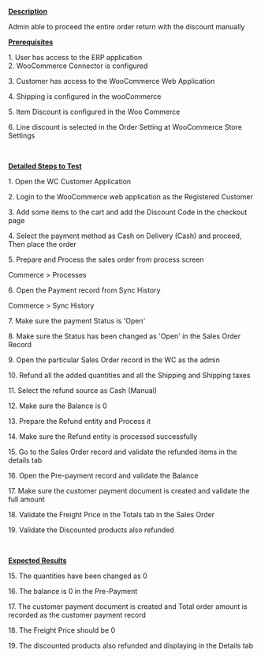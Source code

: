 
<p><u><strong>Description</strong></u></p>
<p>Admin able to proceed the entire order return with the discount manually&nbsp;</p>
<p><u><strong>Prerequisites</strong></u></p>
<p>1. User has access to the ERP application<br />2. WooCommerce Connector is configured</p>
<p>3. Customer has access to the WooCommerce Web Application</p>
<p>4. Shipping is configured in the wooCommerce</p>
<p>5. Item Discount is configured in the Woo Commerce</p>
<p>6. Line discount is selected in the Order Setting at WooCommerce Store Settings</p>
<p>&nbsp;</p>
<p><u><strong>Detailed Steps to Test</strong></u></p>
<p>1. Open the WC Customer Application</p>
<p>2. Login to the WooCommerce web application as the Registered Customer</p>
<p>3. Add some items to the cart and add the Discount Code in the checkout page</p>
<p>4. Select the payment method as Cash on Delivery (Cash) and proceed, Then place the order</p>
<p>5. Prepare and Process the sales order from process screen</p>
<p>Commerce &gt; Processes</p>
<p>6. Open the Payment record from Sync History</p>
<p>Commerce &gt; Sync History</p>
<p>7. Make sure the payment Status is 'Open'</p>
<p>8. Make sure the Status has been changed as 'Open' in the Sales Order Record</p>
<p>9. Open the particular Sales Order record in the WC as the admin</p>
<p>10. Refund all the added quantities and all the Shipping and Shipping taxes</p>
<p>11. Select the refund source as Cash (Manual)</p>
<p>12. Make sure the Balance is 0</p>
<p>13. Prepare the Refund entity and Process it</p>
<p>14. Make sure the Refund entity is processed successfully</p>
<p>15. Go to the Sales Order record and validate the refunded items in the details tab</p>
<p>16. Open the Pre-payment record and validate the Balance</p>
<p>17. Make sure the customer payment document is created and validate the full amount</p>
<p>18. Validate the Freight Price in the Totals tab in the Sales Order</p>
<p>19. Validate the Discounted products also refunded</p>
<p>&nbsp;</p>
<p><u><strong>Expected Results</strong></u></p>
<p>15. The quantities have been changed as 0</p>
<p>16. The balance is 0 in the Pre-Payment</p>
<p>17. The customer payment document is created and Total order amount is recorded as the customer payment record</p>
<p>18. The&nbsp;Freight Price should be 0</p>
<p>19. The discounted products also refunded and displaying in the Details tab</p>

